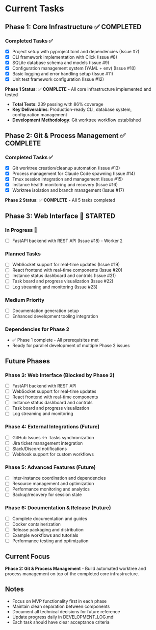 # Current Tasks

## Phase 1: Core Infrastructure ✅ COMPLETED

### Completed Tasks ✅
- [x] Project setup with pyproject.toml and dependencies (Issue #7)
- [x] CLI framework implementation with Click (Issue #8)
- [x] SQLite database schema and models (Issue #9)
- [x] Configuration management system (YAML + env) (Issue #10)
- [x] Basic logging and error handling setup (Issue #11)
- [x] Unit test framework configuration (Issue #12)

**Phase 1 Status**: ✅ **COMPLETE** - All core infrastructure implemented and tested
- **Total Tests**: 239 passing with 86% coverage
- **Key Deliverables**: Production-ready CLI, database system, configuration management
- **Development Methodology**: Git worktree workflow established

## Phase 2: Git & Process Management ✅ COMPLETE

### Completed Tasks ✅
- [x] Git worktree creation/cleanup automation (Issue #13)
- [x] Process management for Claude Code spawning (Issue #14)
- [x] Tmux session integration and management (Issue #15)
- [x] Instance health monitoring and recovery (Issue #16)
- [x] Worktree isolation and branch management (Issue #17)

**Phase 2 Status**: ✅ **COMPLETE** - All 5 tasks completed

## Phase 3: Web Interface 🚧 STARTED

### In Progress 🚧
- [ ] FastAPI backend with REST API (Issue #18) - Worker 2

### Planned Tasks
- [ ] WebSocket support for real-time updates (Issue #19)
- [ ] React frontend with real-time components (Issue #20)
- [ ] Instance status dashboard and controls (Issue #21)
- [ ] Task board and progress visualization (Issue #22)
- [ ] Log streaming and monitoring (Issue #23)

### Medium Priority
- [ ] Documentation generation setup
- [ ] Enhanced development tooling integration

### Dependencies for Phase 2
- ✅ Phase 1 complete - All prerequisites met
- Ready for parallel development of multiple Phase 2 issues

## Future Phases

### Phase 3: Web Interface (Blocked by Phase 2)
- [ ] FastAPI backend with REST API
- [ ] WebSocket support for real-time updates
- [ ] React frontend with real-time components
- [ ] Instance status dashboard and controls
- [ ] Task board and progress visualization
- [ ] Log streaming and monitoring

### Phase 4: External Integrations (Future)
- [ ] GitHub Issues ↔ Tasks synchronization
- [ ] Jira ticket management integration
- [ ] Slack/Discord notifications
- [ ] Webhook support for custom workflows

### Phase 5: Advanced Features (Future)
- [ ] Inter-instance coordination and dependencies
- [ ] Resource management and optimization
- [ ] Performance monitoring and analytics
- [ ] Backup/recovery for session state

### Phase 6: Documentation & Release (Future)
- [ ] Complete documentation and guides
- [ ] Docker containerization
- [ ] Release packaging and distribution
- [ ] Example workflows and tutorials
- [ ] Performance testing and optimization

## Current Focus
**Phase 2: Git & Process Management** - Build automated worktree and process management on top of the completed core infrastructure.

## Notes
- Focus on MVP functionality first in each phase
- Maintain clean separation between components
- Document all technical decisions for future reference
- Update progress daily in DEVELOPMENT_LOG.md
- Each task should have clear acceptance criteria
